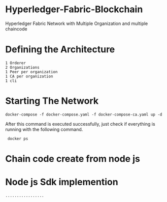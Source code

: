 # Hyperledger-Fabric-Blockchain

Hyperledger Fabric Network with Multiple Organization and multiple chaincode

# Defining the Architecture

    1 Orderer
    2 Organizations
    1 Peer per organization
    1 CA per organization
    1 cli


# Starting The Network
    docker-compose -f docker-compose.yaml -f docker-compose-ca.yaml up -d
    

After this command is executed successfully, just check if everything is running with the following command.

     docker ps

# Chain code create from node js

# Node js Sdk implemention

    
    .................


